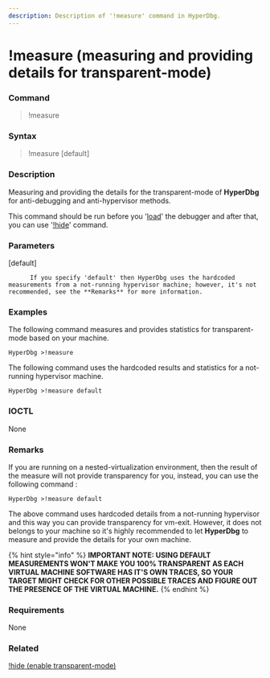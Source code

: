 ```yaml
---
description: Description of '!measure' command in HyperDbg.
---
```


# !measure \(measuring and providing details for transparent-mode\)

### Command

> !measure

### Syntax

> !measure \[default\]

### Description

Measuring and providing the details for the transparent-mode of **HyperDbg** for anti-debugging and anti-hypervisor methods.

This command should be run before you '[load](https://docs.hyperdbg.com/commands/debugging-commands/load)' the debugger and after that, you can use '[!hide](https://docs.hyperdbg.com/commands/extension-commands/hide)' command.

### Parameters

\[default\]

          If you specify 'default' then HyperDbg uses the hardcoded measurements from a not-running hypervisor machine; however, it's not recommended, see the **Remarks** for more information.

### Examples

The following command measures and provides statistics for transparent-mode based on your machine.

```text
HyperDbg >!measure
```

The following command uses the hardcoded results and statistics for a not-running hypervisor machine.

```text
HyperDbg >!measure default
```

### IOCTL

None

### **Remarks**

If you are running on a nested-virtualization environment, then the result of the measure will not provide transparency for you, instead, you can use the following command :

```text
HyperDbg >!measure default
```

The above command uses hardcoded details from a not-running hypervisor and this way you can provide transparency for vm-exit. However, it does not belongs to your machine so it's highly recommended to let **HyperDbg** to measure and provide the details for your own machine.

{% hint style="info" %}
**IMPORTANT NOTE: USING DEFAULT MEASUREMENTS WON'T MAKE YOU 100% TRANSPARENT AS EACH VIRTUAL MACHINE SOFTWARE HAS IT'S OWN TRACES, SO YOUR TARGET MIGHT CHECK FOR OTHER POSSIBLE TRACES AND FIGURE OUT THE PRESENCE OF THE VIRTUAL MACHINE.**
{% endhint %}

### Requirements

None

### Related

[!hide \(enable transparent-mode\)](https://docs.hyperdbg.com/commands/extension-commands/hide)

